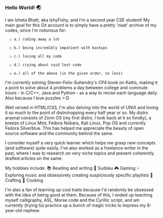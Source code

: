 ### Hello World! 🌏

I am Isheta Bhatt, aka IshyFishy, and I'm a second year CSE student! My main goal for this Git account is to simply have a pretty 'neat' archive of my codes, since I'm notorious for:

      ☐ a.) coding away a lot
      
      ☐ b.) being incredibly impatient with backups
      
      ☐ c.) losing all my code
      
      ☐ d.) crying about said lost code
      
      ☑️ e.) all of the above (in the given order, no less) 
     
I'm currently solving Steven-Felix-Suhendry's CP4 book on Kattis, making it a point to solve about 4 problems a day between college and commute hours - in C/C++, Java and Python - as a way to revise each language daily. Also because I love puzzles >:D 

Well versed in HTML/CSS, I'm also delving into the world of UNIX and loving it so much to the point of distrohopping every half year or so. My distro arsenal consists of Zorin OS (my first distro, I look back at it so fondly), a breeze of Linux Mint, Fedora Nobara, Kali Linux, Pop OS and currently Fedora Silverblue. This has helped me appreciate the beauty of open source software and the community behind the same. 

I consider myself a very quick learner which helps me grasp new concepts (and software) quite easily. I've also worked as a freelance writer in the past, where I was to research on very niche topics and present coherently drafted articles on the same.

My hobbies include:
    📚 Reading and writing
    📝 Sudoku
    🎮 Gaming
    🎶 Exploring music and obsessively creating suspiciously specific playlists
    🎨 Crafting
    🍲 Cooking
    
I'm also a fan of learning up cool traits because I'd randomly be obsessed with the idea of being good at them. Because of this, I ended up teaching myself calligraphy, ASL, Morse code and the Cyrillic script, and am currently (trying to) practice up a bunch of magic tricks to impress my 8-year-old nephew.   
